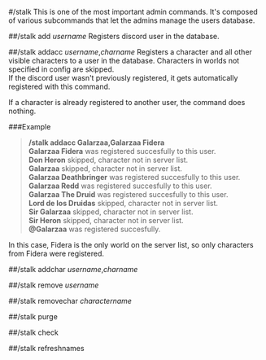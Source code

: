 #/stalk
This is one of the most important admin commands. It's composed of various subcommands that let the admins manage the users database.

##/stalk add *username*
Registers discord user in the database.

##/stalk addacc *username*,*charname*
Registers a character and all other visible characters to a user in the database. Characters in worlds not specified in config are skipped.  
If the discord user wasn't previously registered, it gets automatically registered with this command.

If a character is already registered to another user, the command does nothing.

###Example
>**/stalk addacc Galarzaa,Galarzaa Fidera**  
>**Galarzaa Fidera** was registered succesfully to this user.  
>**Don Heron** skipped, character not in server list.  
>**Galarzaa** skipped, character not in server list.  
>**Galarzaa Deathbringer** was registered succesfully to this user.  
>**Galarzaa Redd** was registered succesfully to this user.  
>**Galarzaa The Druid** was registered succesfully to this user.  
>**Lord de los Druidas** skipped, character not in server list.  
>**Sir Galarzaa** skipped, character not in server list.  
>**Sir Heron** skipped, character not in server list.  
>**@Galarzaa** was registered succesfully.

In this case, Fidera is the only world on the server list, so only characters from Fidera were registered.

##/stalk addchar *username*,*charname*

##/stalk remove *username*

##/stalk removechar *charactername*

##/stalk purge

##/stalk check

##/stalk refreshnames
